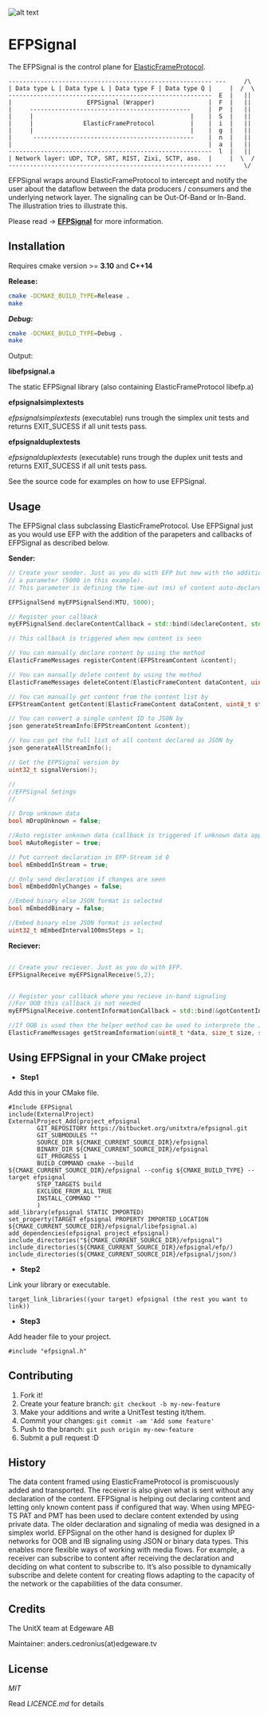 ![alt text](https://bitbucket.org/unitxtra/efpsignal/raw/13d6289110e31c11e3b0be67f0a17e57c347c9a3/efpsignal.jpg)

# EFPSignal

The EFPSignal is the control plane for [ElasticFrameProtocol](https://bitbucket.org/unitxtra/efp/src/master/).

```
--------------------------------------------------------- ---     /\
| Data type L | Data type L | Data type F | Data type Q |     |  /  \
---------------------------------------------------------  E  |   ||
|                     EFPSignal (Wrapper)               |  F  |   ||
|     ---------------------------------------------     |  P  |   ||
|     |                                            |    |  S  |   ||
|     |              ElasticFrameProtocol          |    |  i  |   ||
|     |                                            |    |  g  |   ||
|      ---------------------------------------------    |  n  |   ||
|                                                       |  a  |   ||
---------------------------------------------------------  l  |   ||
| Network layer: UDP, TCP, SRT, RIST, Zixi, SCTP, aso.  |     |  \  /
--------------------------------------------------------- ---     \/

```

EFPSignal wraps around ElasticFrameProtocol to intercept and notify the user about the dataflow between the data producers / consumers and the underlying network layer. The signaling can be Out-Of-Band or In-Band. The illustration tries to illustrate this.


Please read -> [**EFPSignal**](https://edgeware-my.sharepoint.com/:p:/g/personal/anders_cedronius_edgeware_tv/EeyFJfg6nZZKmH57dEeTOvgBig-wztXvRa82S4NKHfFiCA?e=yZgxiz) for more information.


## Installation

Requires cmake version >= **3.10** and **C++14**

**Release:**

```sh
cmake -DCMAKE_BUILD_TYPE=Release .
make
```

***Debug:***

```sh
cmake -DCMAKE_BUILD_TYPE=Debug .
make
```

Output: 

**libefpsignal.a**

The static EFPSignal library (also containing ElasticFrameProtocol libefp.a) 
 
**efpsignalsimplextests**

*efpsignalsimplextests* (executable) runs trough the simplex unit tests and returns EXIT_SUCESS if all unit tests pass.

**efpsignalduplextests**

*efpsignalduplextests* (executable) runs trough the duplex unit tests and returns EXIT_SUCESS if all unit tests pass.

See the source code for examples on how to use EFPSignal.


## Usage

The EFPSignal class subclassing ElasticFrameProtocol. Use EFPSignal just as you would use EFP with the addition of the parapeters and callbacks of EFPSignal as described below.

**Sender:**

```cpp
// Create your sender. Just as you do with EFP but now with the addition of 
// a parameter (5000 in this example).
// This parameter is defining the time-out (ms) of content auto-declared. 

EFPSignalSend myEFPSignalSend(MTU, 5000);

// Register your callback
myEFPSignalSend.declareContentCallback = std::bind(&declareContent, std::placeholders::_1);

// This callback is triggered when new content is seen 

// You can manually declare content by using the method
ElasticFrameMessages registerContent(EFPStreamContent &content);

// You can manually delete content by using the method
ElasticFrameMessages deleteContent(ElasticFrameContent dataContent, uint8_t streamID);

// You can manually get content from the content list by
EFPStreamContent getContent(ElasticFrameContent dataContent, uint8_t streamID);

// You can convert a single content ID to JSON by
json generateStreamInfo(EFPStreamContent &content);

// You can get the full list of all content declared as JSON by
json generateAllStreamInfo();

// Get the EFPSignal version by
uint32_t signalVersion();

//
//EFPSignal Setings
//

// Drop unknown data
bool mDropUnknown = false;

//Auto register unknown data (callback is triggered if unknown data appears)
bool mAutoRegister = true;

// Put current declaration in EFP-Stream id 0
bool mEmbeddInStream = true;

// Only send declaration if changes are seen 
bool mEmbeddOnlyChanges = false;

//Embed binary else JSON format is selected
bool mEmbeddBinary = false;

//Embed binary else JSON format is selected
uint32_t mEmbedInterval100msSteps = 1;


```

**Reciever:**

```cpp

// Create your reciever. Just as you do with EFP.
EFPSignalReceive myEFPSignalReceive(5,2);


// Register your callback where you recieve in-band signaling 
//For OOB this callback is not needed
myEFPSignalReceive.contentInformationCallback = std::bind(&gotContentInformation, std::placeholders::_1);

//If OOB is used then the helper method can be used to interprete the JSON data
ElasticFrameMessages getStreamInformation(uint8_t *data, size_t size, std::unique_ptr<EFPSignalReceiveData>& parsedData);

```
 


## Using EFPSignal in your CMake project

* **Step1** 

Add this in your CMake file.

```
#Include EFPSignal
include(ExternalProject)
ExternalProject_Add(project_efpsignal
        GIT_REPOSITORY https://bitbucket.org/unitxtra/efpsignal.git
        GIT_SUBMODULES ""
        SOURCE_DIR ${CMAKE_CURRENT_SOURCE_DIR}/efpsignal
        BINARY_DIR ${CMAKE_CURRENT_SOURCE_DIR}/efpsignal
        GIT_PROGRESS 1
        BUILD_COMMAND cmake --build ${CMAKE_CURRENT_SOURCE_DIR}/efpsignal --config ${CMAKE_BUILD_TYPE} --target efpsignal
        STEP_TARGETS build
        EXCLUDE_FROM_ALL TRUE
        INSTALL_COMMAND ""
        )
add_library(efpsignal STATIC IMPORTED)
set_property(TARGET efpsignal PROPERTY IMPORTED_LOCATION ${CMAKE_CURRENT_SOURCE_DIR}/efpsignal/libefpsignal.a)
add_dependencies(efpsignal project_efpsignal)
include_directories("${CMAKE_CURRENT_SOURCE_DIR}/efpsignal")
include_directories(${CMAKE_CURRENT_SOURCE_DIR}/efpsignal/efp/)
include_directories(${CMAKE_CURRENT_SOURCE_DIR}/efpsignal/json/)
```

* **Step2**

Link your library or executable.

```
target_link_libraries((your target) efpsignal (the rest you want to link)) 
```

* **Step3** 

Add header file to your project.

```
#include "efpsignal.h"
```

## Contributing

1. Fork it!
2. Create your feature branch: `git checkout -b my-new-feature`
3. Make your additions and write a UnitTest testing it/them.
4. Commit your changes: `git commit -am 'Add some feature'`
5. Push to the branch: `git push origin my-new-feature`
6. Submit a pull request :D

## History

The data content framed using ElasticFrameProtocol is promiscuously added and transported. The receiver is also given what is sent without any declaration of the content. EFPSignal is helping out declaring content and letting only known content pass if configured that way. When using MPEG-TS PAT and PMT has been used to declare content extended by using private data. The older declaration and signaling of media was designed in a simplex world. EFPSignal on the other hand is designed for duplex IP networks for OOB and IB signaling using JSON or binary data types. This enables more flexible ways of working with media flows. For example, a receiver can subscribe to content after receiving the declaration and deciding on what content to subscribe to. It’s also possible to dynamically subscribe and delete content for creating flows adapting to the capacity of the network or the capabilities of the data consumer.  


## Credits

The UnitX team at Edgeware AB

Maintainer: anders.cedronius(at)edgeware.tv


## License

*MIT*

Read *LICENCE.md* for details